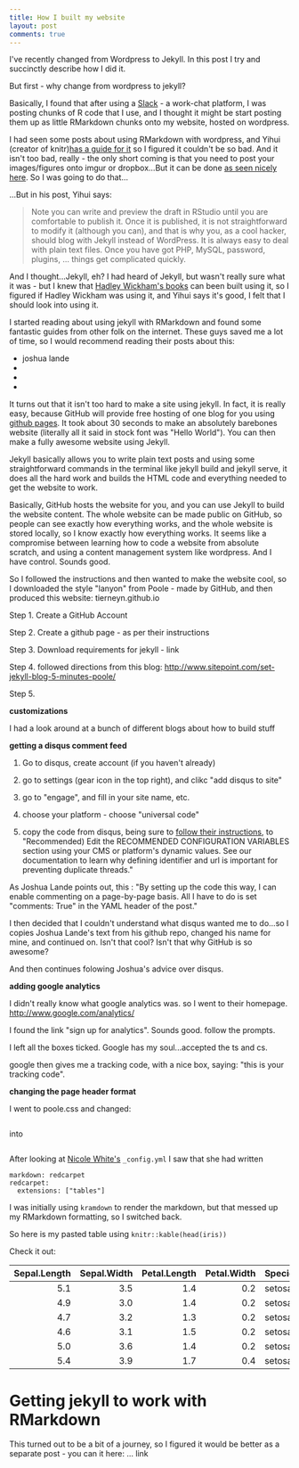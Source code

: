 ```yaml
---
title: How I built my website
layout: post
comments: true
---
```


I've recently changed from Wordpress to Jekyll. In this post I try and succinctly describe how I did it.

But first - why change from wordpress to jekyll?

Basically, I found that after using a [Slack]() - a work-chat platform, I was posting chunks of R code that I use, and I thought it might be start posting them up as little RMarkdown chunks onto my website, hosted on wordpress.



I had seen some posts about using RMarkdown with wordpress, and Yihui (creator of knitr)[has a guide for it](http://yihui.name/knitr/demo/wordpress/) so I figured it couldn't be so bad. And it isn't too bad, really - the only short coming is that you need to post your images/figures onto imgur or dropbox...But it can be done [as seen nicely here](https://yihui.wordpress.com/). So I was going to do that...

...But in his post, Yihui says:

> Note you can write and preview the draft in RStudio until you are comfortable to publish it. Once it is published, it is not straightforward to modify it (although you can), and that is why you, as a cool hacker, should blog with Jekyll instead of WordPress. It is always easy to deal with plain text files. Once you have got PHP, MySQL, password, plugins, ... things get complicated quickly.

And I thought...Jekyll, eh? I had heard of Jekyll, but wasn't really sure what it was - but I knew that [Hadley Wickham's books](http://adv-r-had.co.nz) can been built using it, so I figured if Hadley Wickham was using it, and Yihui says it's good, I felt that I should look into using it.

I started reading about using jekyll with RMarkdown and found some fantastic guides from other folk on the internet. These guys saved me a lot of time, so I would recommend reading their posts about this:

- joshua lande
- 
- 
-

It turns out that it isn't too hard to make a site using jekyll. In fact, it is really easy, because GitHub will provide free hosting of one blog for you using [github pages](https://pages.github.com/). It took about 30 seconds to make an absolutely barebones website (literally all it said in stock font was "Hello World"). You can then make a fully awesome website using Jekyll. 

Jekyll basically allows you to write plain text posts and using some straightforward commands in the terminal like jekyll build and jekyll serve, it does all the hard work and builds the HTML code and everything needed to get the website to work.

Basically, GitHub hosts the website for you, and you can use Jekyll to build the website content. The whole website can be made public on GitHub, so people can see exactly how everything works, and the whole website is stored locally, so I know exactly how everything works. It seems like a compromise between learning how to code a website from absolute scratch, and using a content management system like wordpress.  And I have control. Sounds good.

So I followed the instructions and then wanted to make the website cool, so I downloaded the style "lanyon" from Poole - made by GitHub, and then produced this website: tierneyn.github.io

Step 1. Create a GitHub Account

Step 2. Create a github page - as per their instructions

Step 3. Download requirements for jekyll - link

Step 4. followed directions from this blog: http://www.sitepoint.com/set-jekyll-blog-5-minutes-poole/

Step 5. 

**customizations**

I had a look around at a bunch of different blogs about how to build stuff

**getting a disqus comment feed**

1. Go to disqus, create account (if you haven't already)

2. go to settings (gear icon in the top right), and clikc "add disqus to site"

3. go to "engage", and fill in your site name, etc.

4. choose your platform - choose "universal code"

5. copy the code from disqus, being sure to [follow their instructions](https://help.disqus.com/customer/en/portal/articles/2158629), to "Recommended) Edit the RECOMMENDED CONFIGURATION VARIABLES section using your CMS or platform's dynamic values. See our documentation to learn why defining identifier and url is important for preventing duplicate threads."

As Joshua Lande points out, this : "By setting up the code this way, I can enable commenting on a page-by-page basis. All I have to do is set "comments: True" in the YAML header of the post."

I then decided that I couldn't understand what disqus wanted me to do...so I copies Joshua Lande's text from his github repo, changed his name for mine, and continued on. Isn't that cool? Isn't that why GitHub is so awesome?

And then continues folowing Joshua's advice over disqus.

**adding google analytics**

I didn't really know what google analytics was. so I went to their homepage. http://www.google.com/analytics/

I found the link "sign up for analytics". Sounds good. follow the prompts. 

I left all the boxes ticked. Google has my soul...accepted the ts and cs. 

google then gives me a tracking code, with a nice box, saying: "this is your tracking code".

**changing the page header format**

I went to poole.css and changed:

```

```

into

```
```



After looking at [Nicole White's](https://github.com/nicolewhite/nicolewhite.github.io) `_config.yml` I saw that she had written 

```
markdown: redcarpet
redcarpet:
  extensions: ["tables"] 
```

I was initially using `kramdown` to render the markdown, but that messed up my RMarkdown formatting, so I switched back.

So here is my pasted table using `knitr::kable(head(iris))`

Check it out:


| Sepal.Length| Sepal.Width| Petal.Length| Petal.Width|Species |
|------------:|-----------:|------------:|-----------:|:-------|
|          5.1|         3.5|          1.4|         0.2|setosa  |
|          4.9|         3.0|          1.4|         0.2|setosa  |
|          4.7|         3.2|          1.3|         0.2|setosa  |
|          4.6|         3.1|          1.5|         0.2|setosa  |
|          5.0|         3.6|          1.4|         0.2|setosa  |
|          5.4|         3.9|          1.7|         0.4|setosa  |




# Getting jekyll to work with RMarkdown

This turned out to be a bit of a journey, so I figured it would be better as a separate post - you can it here: ... link
